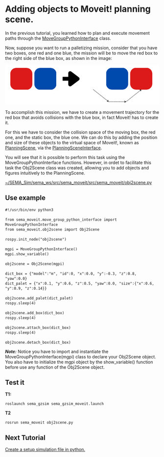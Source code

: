 # Adding objects to Moveit! planning scene.

In the previous tutorial, you learned how to plan and execute movement paths through the [MoveGroupPythonInterface](https://github.com/MonkyDCristian/SEMA_Sim/blob/main/sema_ws/src/sema_moveit/src/sema_moveit) class.

Now, suppose you want to run a palletizing mission, consider that you have two boxes, one red and one blue, the mission will be to move the red box to the right side of the blue box, as shown in the image:

![Alt text](/imgs/simple_mision.png)

To accomplish this mission, we have to create a movement trajectory for the red box that avoids collisions with the blue box, in fact Moveit! has to create it.

For this we have to consider the collision space of the moving box, the red one, and the static box, the blue one. We can do this by adding the position and size of these objects to the virtual space of Moveit!, known as [PlanningScene](http://docs.ros.org/en/noetic/api/moveit_core/html/classplanning__scene_1_1PlanningScene.html), via the [PlanningSceneInterface](http://docs.ros.org/en/noetic/api/moveit_commander/html/classmoveit__commander_1_1planning__scene__interface_1_1PlanningSceneInterface.html).

You will see that it is possible to perform this task using the MoveGroupPythonInterface functions. However, in ordet to facilitate this task the Obj2Scene class was created, allowing you to add objects and figures intuitively to the PlanningScene.

[~/SEMA_Sim/sema_ws/src/sema_moveit/src/sema_moveit/obj2scene.py]()

## Use example
```
#!/usr/bin/env python3

from sema_moveit.move_group_python_interface import MoveGroupPythonInterface
from sema_moveit.obj2scene import Obj2Scene

rospy.init_node("obj2scene")

mgpi = MoveGroupPythonInterface()
mgpi.show_variable()

obj2scene = Obj2Scene(mgpi)

dict_box = {"model":"m", "id":0, "x":0.0, "y":-0.3, "z":0.8, "yaw":0.0}
dict_palet = {"x":0.1, "y":0.6, "z":0.5, "yaw":0.0, "size":{"x":0.6, "y":0.9, "z":0.14}}

obj2scene.add_palet(dict_palet)
rospy.sleep(4)

obj2scene.add_box(dict_box)
rospy.sleep(4)

obj2scene.attach_box(dict_box)
rospy.sleep(4)

obj2scene.detach_box(dict_box)
```
***Note:*** Notice you have to import and instantiate the MoveGroupPythonInterface(mgpi) class to declare your Obj2Scene object. You also have to initialize the mgpi object by the show_variable() function before use any function of the Obj2Scene object.

## Test it
**T1:**
```
roslaunch sema_gzsim sema_gzsim_moveit.launch
```
**T2**
```
rosrun sema_moveit obj2scene.py
```

## Next Tutorial 
[Create a setup simulation file in python.](https://github.com/MonkyDCristian/SEMA_Sim/blob/main/documentation/setup_env.md)
